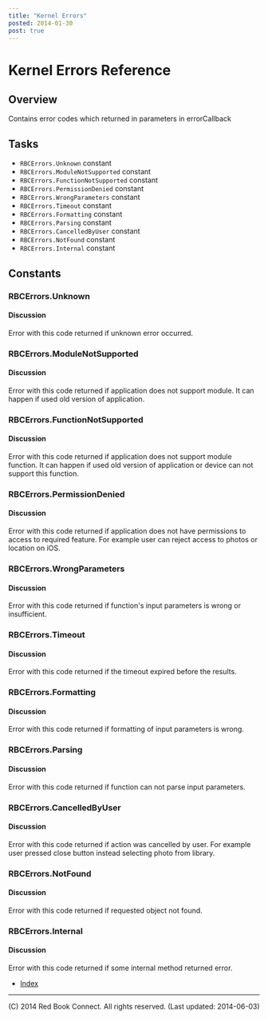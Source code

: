 ```yaml
---
title: "Kernel Errors"
posted: 2014-01-30
post: true
---
```



# Kernel Errors Reference

## Overview

Contains error codes which returned in parameters in errorCallback

## Tasks

  * `RBCErrors.Unknown` constant
  * `RBCErrors.ModuleNotSupported` constant
  * `RBCErrors.FunctionNotSupported` constant
  * `RBCErrors.PermissionDenied` constant
  * `RBCErrors.WrongParameters` constant
  * `RBCErrors.Timeout` constant
  * `RBCErrors.Formatting` constant
  * `RBCErrors.Parsing` constant
  * `RBCErrors.CancelledByUser` constant
  * `RBCErrors.NotFound` constant
  * `RBCErrors.Internal` constant

## Constants

### RBCErrors.Unknown

#### Discussion

Error with this code returned if unknown error occurred.

### RBCErrors.ModuleNotSupported

#### Discussion

Error with this code returned if application does not support module. It can
happen if used old version of application.

### RBCErrors.FunctionNotSupported

#### Discussion

Error with this code returned if application does not support module function.
It can happen if used old version of application or device can not support
this function.

### RBCErrors.PermissionDenied

#### Discussion

Error with this code returned if application does not have permissions to
access to required feature. For example user can reject access to photos or
location on iOS.

### RBCErrors.WrongParameters

#### Discussion

Error with this code returned if function's input parameters is wrong or
insufficient.

### RBCErrors.Timeout

#### Discussion

Error with this code returned if the timeout expired before the results.

### RBCErrors.Formatting

#### Discussion

Error with this code returned if formatting of input parameters is wrong.

### RBCErrors.Parsing

#### Discussion

Error with this code returned if function can not parse input parameters.

### RBCErrors.CancelledByUser

#### Discussion

Error with this code returned if action was cancelled by user. For example
user pressed close button instead selecting photo from library.

### RBCErrors.NotFound

#### Discussion

Error with this code returned if requested object not found.

### RBCErrors.Internal

#### Discussion

Error with this code returned if some internal method returned error.

  * [Index](../index.html)

* * *

(C) 2014 Red Book Connect. All rights reserved. (Last updated: 2014-06-03)

